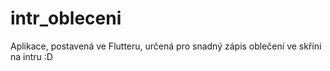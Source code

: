 # intr_obleceni
 Aplikace, postavená ve Flutteru, určená pro snadný zápis oblečení ve skříni na intru :D
